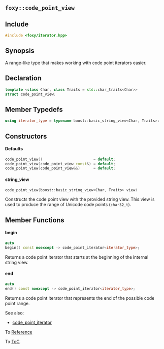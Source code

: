 ## `foxy::code_point_view`

## Include

```c++
#include <foxy/iterator.hpp>
```

## Synopsis

A range-like type that makes working with code point iterators easier.

## Declaration

```c++
template <class Char, class Traits = std::char_traits<Char>>
struct code_point_view;
```

## Member Typedefs

```c++
using iterator_type = typename boost::basic_string_view<Char, Traits>::iterator;
```

## Constructors

#### Defaults

```c++
code_point_view()                       = default;
code_point_view(code_point_view const&) = default;
code_point_view(code_point_view&&)      = default;
```

#### string_view

```c++
code_point_view(boost::basic_string_view<Char, Traits> view)
```

Constructs the code point view with the provided string view. This view is used to produce the range
of Unicode code points (`char32_t`).

## Member Functions

#### begin

```c++
auto
begin() const noexcept -> code_point_iterator<iterator_type>;
```

Returns a code point iterator that starts at the beginning of the internal string view.

#### end

```c++
auto
end() const noexcept -> code_point_iterator<iterator_type>;
```

Returns a code point iterator that represents the end of the possible code point range.

See also:
 * [code_point_iterator](./code_point_iterator.md#foxy::code_point_iterator)

To [Reference](../reference.md#Reference)

To [ToC](../index.md#Table-of-Contents)
